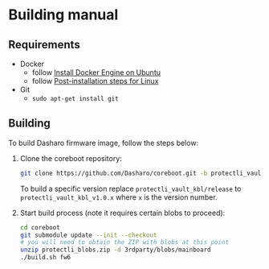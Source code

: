# Building manual

## Requirements

- Docker
    + follow [Install Docker Engine on Ubuntu](https://docs.docker.com/engine/install/ubuntu/)
    + follow [Post-installation steps for Linux](https://docs.docker.com/engine/install/linux-postinstall/)
- Git
    + `sudo apt-get install git`

## Building

To build Dasharo firmware image, follow the steps below:

1. Clone the coreboot repository:

    ```bash
    git clone https://github.com/Dasharo/coreboot.git -b protectli_vault_kbl/release
    ```

   To build a specific version replace `protectli_vault_kbl/release` to
   `protectli_vault_kbl_v1.0.x` where `x` is the version number.

2. Start build process (note it requires certain blobs to proceed):

    ```bash
    cd coreboot
    git submodule update --init --checkout
    # you will need to obtain the ZIP with blobs at this point
    unzip protectli_blobs.zip -d 3rdparty/blobs/mainboard
    ./build.sh fw6
    ```
